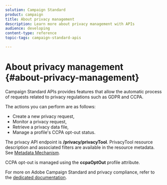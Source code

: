 ```yaml
---
solution: Campaign Standard
product: campaign
title: About privacy management
description: Learn more about privacy management with APIs
audience: developing
content-type: reference
topic-tags: campaign-standard-apis

---
```


# About privacy management {#about-privacy-management}

Campaign Standard APIs provides features that allow the automatic process of requests related to privacy regulations such as GDPR and CCPA.

The actions you can perform are as follows:

* Create a new privacy request,
* Monitor a privacy request,
* Retrieve a privacy data file,
* Manage a profile's CCPA opt-out status.

The privacy API endpoint is **/privacy/privacyTool**. PrivacyTool resource description and associated filters are available in the resource metadata. See [Metadata Mechanism](../../api/using/metadata-mechanism.md).

CCPA opt-out is managed using the **ccpaOptOut** profile attribute.

For more on Adobe Campaign Standard and privacy compliance, refer to the [dedicated documentation](../../start/using/privacy-requests.md).
